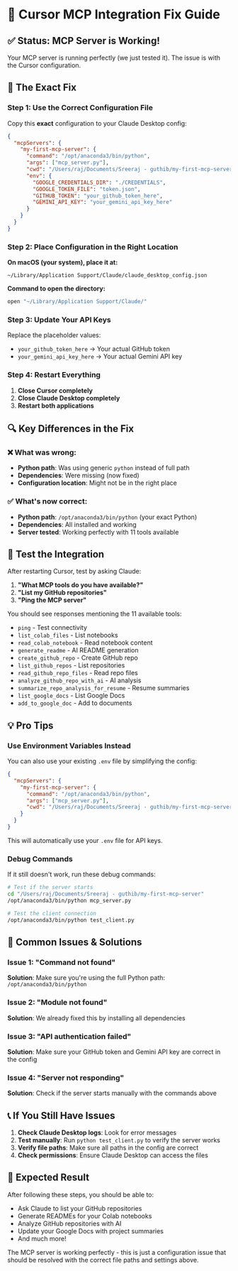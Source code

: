 # 🔧 Cursor MCP Integration Fix Guide

## ✅ Status: MCP Server is Working!

Your MCP server is running perfectly (we just tested it). The issue is with the Cursor configuration.

## 🎯 The Exact Fix

### Step 1: Use the Correct Configuration File

Copy this **exact** configuration to your Claude Desktop config:

```json
{
  "mcpServers": {
    "my-first-mcp-server": {
      "command": "/opt/anaconda3/bin/python",
      "args": ["mcp_server.py"],
      "cwd": "/Users/raj/Documents/Sreeraj - guthib/my-first-mcp-server",
      "env": {
        "GOOGLE_CREDENTIALS_DIR": "./CREDENTIALS",
        "GOOGLE_TOKEN_FILE": "token.json",
        "GITHUB_TOKEN": "your_github_token_here",
        "GEMINI_API_KEY": "your_gemini_api_key_here"
      }
    }
  }
}
```

### Step 2: Place Configuration in the Right Location

**On macOS (your system), place it at:**
```
~/Library/Application Support/Claude/claude_desktop_config.json
```

**Command to open the directory:**
```bash
open "~/Library/Application Support/Claude/"
```

### Step 3: Update Your API Keys

Replace the placeholder values:
- `your_github_token_here` → Your actual GitHub token
- `your_gemini_api_key_here` → Your actual Gemini API key

### Step 4: Restart Everything

1. **Close Cursor completely**
2. **Close Claude Desktop completely**
3. **Restart both applications**

## 🔍 Key Differences in the Fix

### ❌ What was wrong:
- **Python path**: Was using generic `python` instead of full path
- **Dependencies**: Were missing (now fixed)
- **Configuration location**: Might not be in the right place

### ✅ What's now correct:
- **Python path**: `/opt/anaconda3/bin/python` (your exact Python)
- **Dependencies**: All installed and working
- **Server tested**: Working perfectly with 11 tools available

## 🚀 Test the Integration

After restarting Cursor, test by asking Claude:

1. **"What MCP tools do you have available?"**
2. **"List my GitHub repositories"**
3. **"Ping the MCP server"**

You should see responses mentioning the 11 available tools:
- `ping` - Test connectivity
- `list_colab_files` - List notebooks
- `read_colab_notebook` - Read notebook content
- `generate_readme` - AI README generation
- `create_github_repo` - Create GitHub repo
- `list_github_repos` - List repositories
- `read_github_repo_files` - Read repo files
- `analyze_github_repo_with_ai` - AI analysis
- `summarize_repo_analysis_for_resume` - Resume summaries
- `list_google_docs` - List Google Docs
- `add_to_google_doc` - Add to documents

## 💡 Pro Tips

### Use Environment Variables Instead

You can also use your existing `.env` file by simplifying the config:

```json
{
  "mcpServers": {
    "my-first-mcp-server": {
      "command": "/opt/anaconda3/bin/python",
      "args": ["mcp_server.py"],
      "cwd": "/Users/raj/Documents/Sreeraj - guthib/my-first-mcp-server"
    }
  }
}
```

This will automatically use your `.env` file for API keys.

### Debug Commands

If it still doesn't work, run these debug commands:

```bash
# Test if the server starts
cd "/Users/raj/Documents/Sreeraj - guthib/my-first-mcp-server"
/opt/anaconda3/bin/python mcp_server.py

# Test the client connection
/opt/anaconda3/bin/python test_client.py
```

## 🔧 Common Issues & Solutions

### Issue 1: "Command not found"
**Solution**: Make sure you're using the full Python path: `/opt/anaconda3/bin/python`

### Issue 2: "Module not found"
**Solution**: We already fixed this by installing all dependencies

### Issue 3: "API authentication failed"
**Solution**: Make sure your GitHub token and Gemini API key are correct in the config

### Issue 4: "Server not responding"
**Solution**: Check if the server starts manually with the commands above

## 📞 If You Still Have Issues

1. **Check Claude Desktop logs**: Look for error messages
2. **Test manually**: Run `python test_client.py` to verify the server works
3. **Verify file paths**: Make sure all paths in the config are correct
4. **Check permissions**: Ensure Claude Desktop can access the files

## 🎉 Expected Result

After following these steps, you should be able to:
- Ask Claude to list your GitHub repositories
- Generate READMEs for your Colab notebooks
- Analyze GitHub repositories with AI
- Update your Google Docs with project summaries
- And much more!

The MCP server is working perfectly - this is just a configuration issue that should be resolved with the correct file paths and settings above. 